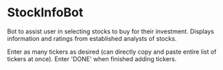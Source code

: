 # StockInfoBot
Bot to assist user in selecting stocks to buy for their investment. Displays information and ratings from established analysts of stocks.

Enter as many tickers as desired (can directly copy and paste entire list of tickers at once). Enter 'DONE' when finished adding tickers.
